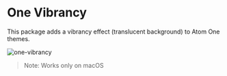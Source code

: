 # One Vibrancy

This package adds a vibrancy effect (translucent background) to Atom One themes.

![one-vibrancy](https://user-images.githubusercontent.com/378023/27760219-0d8403a6-5e7d-11e7-8b23-813bc7144e3b.png)

> Note: Works only on macOS
